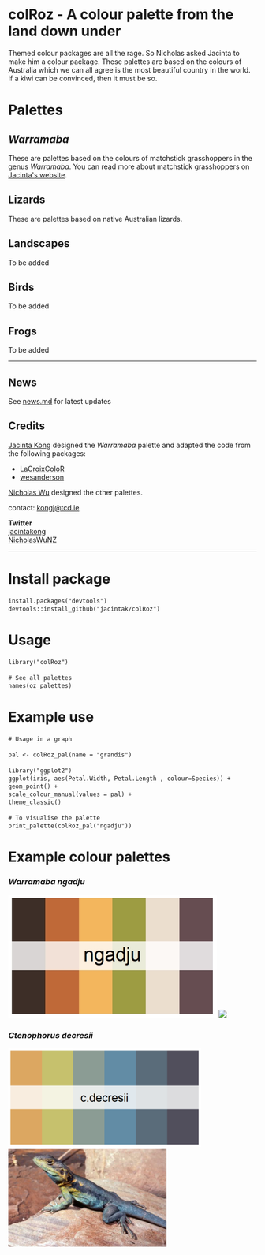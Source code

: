 # colRoz - A colour palette from the land down under

Themed colour packages are all the rage. So Nicholas asked Jacinta to make him a colour package. These palettes are based on the colours of Australia which we can all agree is the most beautiful country in the world. If a kiwi can be convinced, then it must be so.

# Palettes

## *Warramaba*
These are palettes based on the colours of matchstick grasshoppers in the genus *Warramaba*. You can read more about matchstick grasshoppers on [Jacinta's website](https://jacintakongresearch.wordpress.com/matchstick-grasshoppers/).

## Lizards
These are palettes based on native Australian lizards.

## Landscapes
To be added

## Birds
To be added

## Frogs
To be added

***

## News

See [news.md](https://github.com/jacintak/colRoz/news.md) for latest updates

## Credits

[Jacinta Kong](https://jacintak.github.io) designed the *Warramaba* palette and adapted the code from the following packages:

* [LaCroixColoR](https://github.com/johannesbjork/LaCroixColoR)
* [wesanderson](https://github.com/karthik/wesanderson)

[Nicholas Wu](https://github.com/nicholaswunz) designed the other palettes.

contact: <kongj@tcd.ie>

**Twitter**   
[jacintakong](https://twitter.com/jacintakong)   
[NicholasWuNZ](https://twitter.com/NicholasWuNZ)  

***

# Install package

```
install.packages("devtools")
devtools::install_github("jacintak/colRoz")
```

# Usage

```
library("colRoz")

# See all palettes
names(oz_palettes)

```


# Example use
```
# Usage in a graph

pal <- colRoz_pal(name = "grandis")

library("ggplot2")
ggplot(iris, aes(Petal.Width, Petal.Length , colour=Species)) +
geom_point() +
scale_colour_manual(values = pal) +
theme_classic()

# To visualise the palette
print_palette(colRoz_pal("ngadju"))
```

# Example colour palettes

### *Warramaba ngadju*
<img src="https://github.com/jacintak/colRoz/blob/master/images/ngadju.jpeg" height=250> <img src="https://jacintakongresearch.files.wordpress.com/2015/03/file_000.jpeg" height=250>

### *Ctenophorus decresii*
<img src="https://github.com/jacintak/colRoz/blob/master/images/c.decresii.png" height=200> <img src="https://github.com/jacintak/colRoz/blob/master/raw_images/c.decresii.jpg" height=200>

